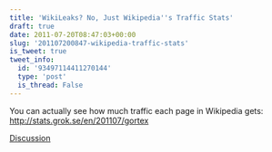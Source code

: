 ```yaml
---
title: 'WikiLeaks? No, Just Wikipedia''s Traffic Stats'
draft: true
date: 2011-07-20T08:47:03+00:00
slug: '201107200847-wikipedia-traffic-stats'
is_tweet: true
tweet_info:
  id: '93497114411270144'
  type: 'post'
  is_thread: False
---
```




You can actually see how much traffic each page in Wikipedia gets: <http://stats.grok.se/en/201107/gortex>

[Discussion](https://x.com/sytelus/status/93497114411270144)

